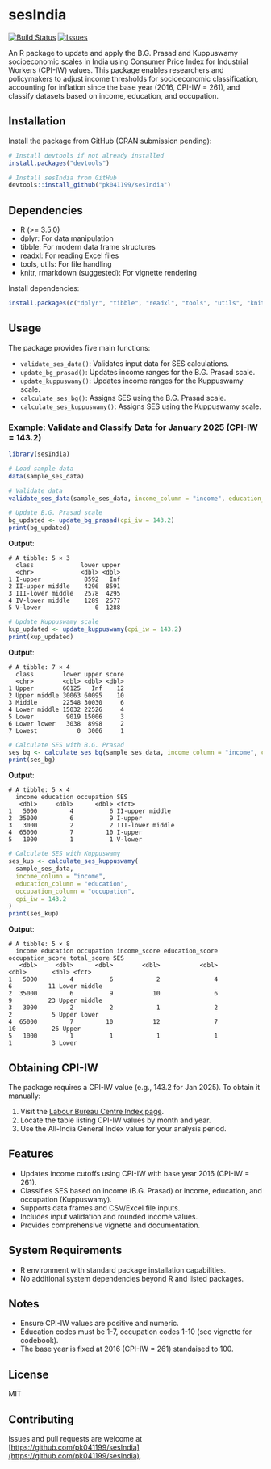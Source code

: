 # sesIndia
[![Build Status](https://github.com/pk041199/sesIndia/actions/workflows/check-standard.yaml/badge.svg)](https://github.com/pk041199/sesIndia/actions)
[![Issues](https://img.shields.io/github/issues/pk041199/sesIndia)](https://github.com/pk041199/sesIndia/issues)

An R package to update and apply the B.G. Prasad and Kuppuswamy socioeconomic scales in India using Consumer Price Index for Industrial Workers (CPI-IW) values. This package enables researchers and policymakers to adjust income thresholds for socioeconomic classification, accounting for inflation since the base year (2016, CPI-IW = 261), and classify datasets based on income, education, and occupation.

## Installation

Install the package from GitHub (CRAN submission pending):

```r
# Install devtools if not already installed
install.packages("devtools")

# Install sesIndia from GitHub
devtools::install_github("pk041199/sesIndia")
```

## Dependencies

- R (>= 3.5.0)
- dplyr: For data manipulation
- tibble: For modern data frame structures
- readxl: For reading Excel files
- tools, utils: For file handling
- knitr, rmarkdown (suggested): For vignette rendering

Install dependencies:

```r
install.packages(c("dplyr", "tibble", "readxl", "tools", "utils", "knitr", "rmarkdown"))
```

## Usage

The package provides five main functions:

- `validate_ses_data()`: Validates input data for SES calculations.
- `update_bg_prasad()`: Updates income ranges for the B.G. Prasad scale.
- `update_kuppuswamy()`: Updates income ranges for the Kuppuswamy scale.
- `calculate_ses_bg()`: Assigns SES using the B.G. Prasad scale.
- `calculate_ses_kuppuswamy()`: Assigns SES using the Kuppuswamy scale.

### Example: Validate and Classify Data for January 2025 (CPI-IW = 143.2)

```r
library(sesIndia)

# Load sample data
data(sample_ses_data)

# Validate data
validate_ses_data(sample_ses_data, income_column = "income", education_column = "education", occupation_column = "occupation")

# Update B.G. Prasad scale
bg_updated <- update_bg_prasad(cpi_iw = 143.2)
print(bg_updated)
```

**Output**:

```
# A tibble: 5 × 3
  class             lower upper
  <chr>             <dbl> <dbl>
1 I-upper            8592   Inf
2 II-upper middle    4296  8591
3 III-lower middle   2578  4295
4 IV-lower middle    1289  2577
5 V-lower               0  1288
```

```r
# Update Kuppuswamy scale
kup_updated <- update_kuppuswamy(cpi_iw = 143.2)
print(kup_updated)
```

**Output**:

```
# A tibble: 7 × 4
  class        lower upper score
  <chr>        <dbl> <dbl> <dbl>
1 Upper        60125   Inf    12
2 Upper middle 30063 60095    10
3 Middle       22548 30030     6
4 Lower middle 15032 22526     4
5 Lower         9019 15006     3
6 Lower lower   3038  8998     2
7 Lowest           0  3006     1
```

```r
# Calculate SES with B.G. Prasad
ses_bg <- calculate_ses_bg(sample_ses_data, income_column = "income", cpi_iw = 143.2)
print(ses_bg)
```

**Output**:

```
# A tibble: 5 × 4
  income education occupation SES              
   <dbl>     <dbl>      <dbl> <fct>            
1   5000         4          6 II-upper middle  
2  35000         6          9 I-upper          
3   3000         2          2 III-lower middle 
4  65000         7         10 I-upper          
5   1000         1          1 V-lower          
```

```r
# Calculate SES with Kuppuswamy
ses_kup <- calculate_ses_kuppuswamy(
  sample_ses_data,
  income_column = "income",
  education_column = "education",
  occupation_column = "occupation",
  cpi_iw = 143.2
)
print(ses_kup)
```

**Output**:

```
# A tibble: 5 × 8
  income education occupation income_score education_score occupation_score total_score SES          
   <dbl>     <dbl>      <dbl>        <dbl>           <dbl>            <dbl>       <dbl> <fct>        
1   5000         4          6            2               4                6          11 Lower middle 
2  35000         6          9           10               6                9          23 Upper middle 
3   3000         2          2            1               2                2           5 Upper lower  
4  65000         7         10           12               7                10          26 Upper        
5   1000         1          1            1               1                1           3 Lower        
```

## Obtaining CPI-IW

The package requires a CPI-IW value (e.g., 143.2 for Jan 2025). To obtain it manually:

1. Visit the [Labour Bureau Centre Index page](https://www.labourbureau.gov.in/centre-index).
2. Locate the table listing CPI-IW values by month and year.
3. Use the All-India General Index value for your analysis period.

## Features

- Updates income cutoffs using CPI-IW with base year 2016 (CPI-IW = 261).
- Classifies SES based on income (B.G. Prasad) or income, education, and occupation (Kuppuswamy).
- Supports data frames and CSV/Excel file inputs.
- Includes input validation and rounded income values.
- Provides comprehensive vignette and documentation.

## System Requirements

- R environment with standard package installation capabilities.
- No additional system dependencies beyond R and listed packages.

## Notes

- Ensure CPI-IW values are positive and numeric.
- Education codes must be 1-7, occupation codes 1-10 (see vignette for codebook).
- The base year is fixed at 2016 (CPI-IW = 261) standaised to 100.

## License

MIT

## Contributing

Issues and pull requests are welcome at [https://github.com/pk041199/sesIndia](https://github.com/pk041199/sesIndia).
 
